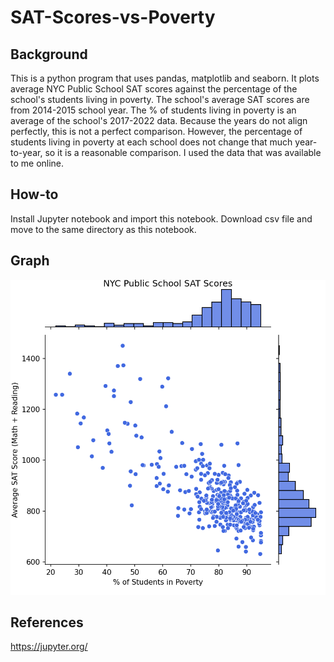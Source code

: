 # SAT-Scores-vs-Poverty

## Background
This is a python program that uses pandas, matplotlib and seaborn. It plots average NYC Public School SAT scores against the percentage of the school's students living in poverty. The school's average SAT scores are from 2014-2015 school year. The % of students living in poverty is an average of the school's 2017-2022 data. Because the years do not align perfectly, this is not a perfect comparison. However, the percentage of students living in poverty at each school does not change that much year-to-year, so it is a reasonable comparison. I used the data that was available to me online.

## How-to
Install Jupyter notebook and import this notebook. Download csv file and move to the same directory as this notebook.

## Graph
<img src="NYC Public School SAT Scores.png" alt="Alt text" title="10 Year Record Temperatures in 2015 (Ann Arbor, Michigan)">

## References
https://jupyter.org/
